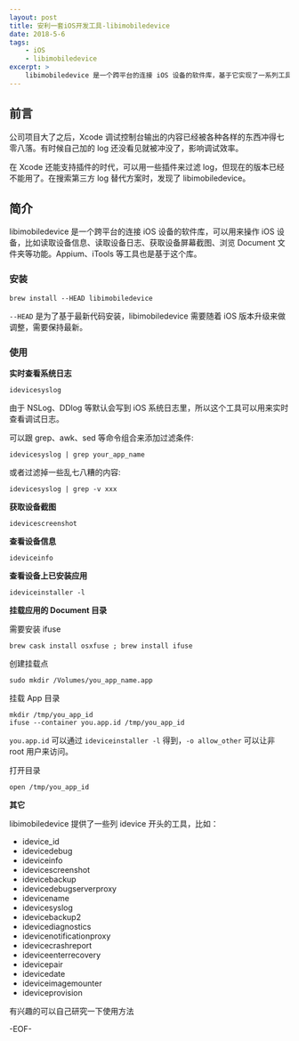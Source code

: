 ```yaml
---
layout: post
title: 安利一套iOS开发工具-libimobiledevice
date: 2018-5-6
tags:
    - iOS
    - libimobiledevice
excerpt: >
    libimobiledevice 是一个跨平台的连接 iOS 设备的软件库，基于它实现了一系列工具，可以极大地提高 iOS 开发效率
---
```


## 前言

公司项目大了之后，Xcode 调试控制台输出的内容已经被各种各样的东西冲得七零八落。有时候自己加的 log 还没看见就被冲没了，影响调试效率。

在 Xcode 还能支持插件的时代，可以用一些插件来过滤 log，但现在的版本已经不能用了。在搜索第三方 log 替代方案时，发现了 libimobiledevice。

## 简介

libimobiledevice 是一个跨平台的连接 iOS 设备的软件库，可以用来操作 iOS 设备，比如读取设备信息、读取设备日志、获取设备屏幕截图、浏览 Document 文件夹等功能。Appium、iTools 等工具也是基于这个库。

### 安装

`brew install --HEAD libimobiledevice`

`--HEAD` 是为了基于最新代码安装，libimobiledevice 需要随着 iOS 版本升级来做调整，需要保持最新。

### 使用

**实时查看系统日志**

`idevicesyslog`

由于 NSLog、DDlog 等默认会写到 iOS 系统日志里，所以这个工具可以用来实时查看调试日志。

可以跟 grep、awk、sed 等命令组合来添加过滤条件:

`idevicesyslog | grep your_app_name `

或者过滤掉一些乱七八糟的内容:

`idevicesyslog | grep -v xxx`

**获取设备截图**

`idevicescreenshot`

**查看设备信息**

`ideviceinfo`

**查看设备上已安装应用**

`ideviceinstaller -l`

**挂载应用的 Document 目录**

需要安装 ifuse

`brew cask install osxfuse ; brew install ifuse` 

创建挂载点

`sudo mkdir /Volumes/you_app_name.app`

挂载 App 目录

```shell
mkdir /tmp/you_app_id
ifuse --container you.app.id /tmp/you_app_id
```

`you.app.id` 可以通过 `ideviceinstaller -l` 得到，`-o allow_other` 可以让非 root 用户来访问。

打开目录

`open /tmp/you_app_id`

**其它**

libimobiledevice 提供了一些列 idevice 开头的工具，比如：

- idevice_id
- idevicedebug
- ideviceinfo
- idevicescreenshot
- idevicebackup
- idevicedebugserverproxy
- idevicename
- idevicesyslog
- idevicebackup2
- idevicediagnostics
- idevicenotificationproxy
- idevicecrashreport       
- ideviceenterrecovery
- idevicepair
- idevicedate
- ideviceimagemounter
- ideviceprovision

有兴趣的可以自己研究一下使用方法

-EOF-